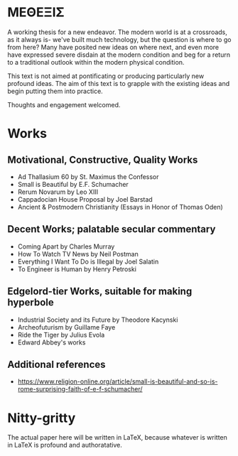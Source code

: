 # ΜΕΘΕΞΙΣ
A working thesis for a new endeavor. The modern world is at a crossroads, as it always is- we've built much technology, but the question is where to go from here? Many have posited new ideas on where next, and even more have expressed severe disdain at the modern condition and beg for a return to a traditional outlook within the modern physical condition.

This text is not aimed at pontificating or producing particularly new profound ideas. The aim of this text is to grapple with the existing ideas and begin putting them into practice.

Thoughts and engagement welcomed.

# Works

## Motivational, Constructive, Quality Works
- Ad Thallasium 60 by St. Maximus the Confessor
- Small is Beautiful by E.F. Schumacher
- Rerum Novarum by Leo XIII
- Cappadocian House Proposal by Joel Barstad
- Ancient & Postmodern Christianity (Essays in Honor of Thomas Oden)

## Decent Works; palatable secular commentary
- Coming Apart by Charles Murray
- How To Watch TV News by Neil Postman
- Everything I Want To Do is Illegal by Joel Salatin
- To Engineer is Human by Henry Petroski

## Edgelord-tier Works, suitable for making hyperbole
- Industrial Society and its Future by Theodore Kacynski
- Archeofuturism by Guillame Faye
- Ride the Tiger by Julius Evola
- Edward Abbey's works

## Additional references

- https://www.religion-online.org/article/small-is-beautiful-and-so-is-rome-surprising-faith-of-e-f-schumacher/

# Nitty-gritty
The actual paper here will be written in LaTeX, because whatever is written in LaTeX is profound and authoratative.
